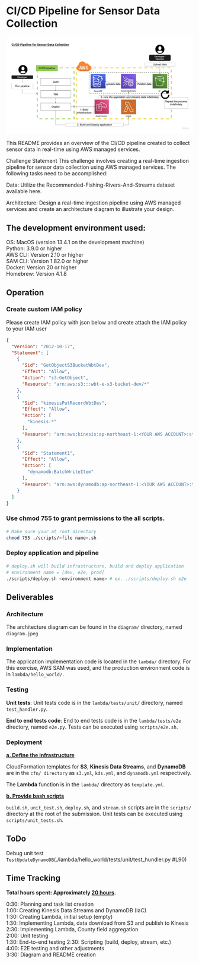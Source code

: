 # CI/CD Pipeline for Sensor Data Collection

![diagram](./diagram/diagram.jpeg)

This README provides an overview of the CI/CD pipeline created to collect sensor data in real-time using AWS managed services.

Challenge Statement
This challenge involves creating a real-time ingestion pipeline for sensor data collection using AWS managed services. The following tasks need to be accomplished:

Data: Utilize the Recommended-Fishing-Rivers-And-Streams dataset available here.

Architecture: Design a real-time ingestion pipeline using AWS managed services and create an architecture diagram to illustrate your design.

## The development environment used:
OS: MacOS (version 13.4.1 on the development machine)<br>
Python: 3.9.0 or higher<br>
AWS CLI: Version 2.10 or higher<br>
SAM CLI: Version 1.82.0 or higher<br>
Docker: Version 20 or higher<br>
Homebrew: Version 4.1.8<br>

## Operation
### Create custom IAM policy
Please create IAM policy with json below
and create attach the IAM policy to your IAM user

```json
{
  "Version": "2012-10-17",
  "Statement": [
    {
      "Sid": "GetObjectS3BucketWbtDev",
      "Effect": "Allow",
      "Action": "s3:GetObject",
      "Resource": "arn:aws:s3:::wbt-e-s3-bucket-dev/*"
    },
    {
      "Sid": "kinesisPutRecordWbtDev",
      "Effect": "Allow",
      "Action": [
        "kinesis:*"
      ],
      "Resource": "arn:aws:kinesis:ap-northeast-1:<YOUR AWS ACCOUNT>:stream/wbt-e-kds-dev"
    },
    {
      "Sid": "Statement1",
      "Effect": "Allow",
      "Action": [
        "dynamodb:BatchWriteItem"
      ],
      "Resource": "arn:aws:dynamodb:ap-northeast-1:<YOUR AWS ACCOUNT>:table/*"
    }
  ]
}
```

### Use chmod 755 <filename> to grant permissions to the all scripts.
```sh
# Make sure your at root directory
chmod 755 ./scripts/<file name>.sh
```

### Deploy application and pipeline
```sh
# deploy.sh will build infrastructure, build and deploy application
# environment name = [dev, e2e, prod]
./scripts/deploy.sh <environment name> # ex. ./scripts/deploy.sh e2e
```

## Deliverables
### Architecture
The architecture diagram can be found in the `diagram/` directory, named `diagram.jpeg`

### Implementation
The application implementation code is located in the `lambda/` directory. For this exercise, AWS SAM was used, and the production environment code is in `lambda/hello_world/`.

### Testing
**Unit tests**: 
Unit tests code is in the `lambda/tests/unit/` directory, named `test_handler.py`.

**End to end tests code**:
End to end tests code is in the `lambda/tests/e2e` directory, named `e2e.py`. Tests can be executed using `scripts/e2e.sh`.

### Deployment
<u>**a. Define the infrastructure**</u>

CloudFormation templates for **S3**, **Kinesis Data Streams**, and **DynamoDB** are in the `cfn/ directory` as `s3.yml`, `kds.yml`, and `dynamodb.yml` respectively.

The **Lambda** function is in the `lambda/` directory as `template.yml`.

<u>**b. Provide bash scripts**</u>

`build.sh`, `unit_test.sh`, `deploy.sh`, and `stream.sh` scripts are in the `scripts/` directory at the root of the submission. Unit tests can be executed using `scripts/unit_tests.sh`.

## ToDo
Debug unit test `TestUpdateDynamoDB`(./lambda/hello_world/tests/unit/test_hundler.py #L90)


## Time Tracking
**Total hours spent: Approximately <u>20 hours</u>.**

0:30: Planning and task list creation<br>
1:00: Creating Kinesis Data Streams and DynamoDB (IaC)<br>
1:30: Creating Lambda, initial setup (empty)<br>
1:30: Implementing Lambda, data download from S3 and publish to Kinesis<br>
2:30: Implementing Lambda, County field aggregation<br>
2:00: Unit testing<br>
1:30: End-to-end testing
2:30: Scripting (build, deploy, stream, etc.)<br>
4:00: E2E testing and other adjustments<br>
3:30: Diagram and README creation<br>
